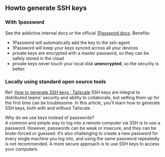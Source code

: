 ## Howto generate SSH keys

### With 1password 

See the addictive internal docs or the official [1Password docs](https://developer.1password.com/docs/ssh). Benefits:

* 1Password will automatically add the key to the ssh-agent
* 1Password will keep your keys synced across all your devices
* private keys are encrypted with a master password, so they can be safely stored in the cloud
* private keys never touch your local disk **unencrypted**, so the security is better.

### Locally using standard open source tools

Ref: [How to generate SSH keys · Tailscale](https://tailscale.com/learn/generate-ssh-keys/#ssh-host-keys)  SSH keys are integral to distributed teams’ security and ability to collaborate, but setting them up for the first time can be troublesome. In this article, you’ll learn how to generate SSH keys, both with and without Tailscale.

Why do we use keys instead of passwords?  
A common and simple way to log into a remote computer via SSH is to use a password. However, passwords can be weak or insecure, and they can be brute-forced or guessed. It’s also challenging to create a new password for every single machine you log into, and using the same password repeatedly is not recommended. A more secure approach is to use SSH keys to access your computers.

